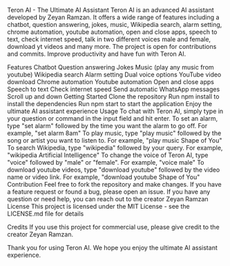 Teron AI - The Ultimate AI Assistant
Teron AI is an advanced AI assistant developed by Zeyan Ramzan. It offers a wide range of features including a chatbot, question answering, jokes, music, Wikipedia search, alarm setting, chrome automation, youtube automation, open and close apps, speech to text, check internet speed, talk in two different voices male and female, download yt videos and many more. The project is open for contributions and commits. Improve productivity and have fun with Teron AI.

Features
Chatbot
Question answering
Jokes
Music (play any music from youtube)
Wikipedia search
Alarm setting
Dual voice options
YouTube video download
Chrome automation
Youtube automation
Open and close apps
Speech to text
Check internet speed
Send automatic WhatsApp messages
Scroll up and down
Getting Started
Clone the repository
Run npm install to install the dependencies
Run npm start to start the application
Enjoy the ultimate AI assistant experience
Usage
To chat with Teron AI, simply type in your question or command in the input field and hit enter.
To set an alarm, type "set alarm" followed by the time you want the alarm to go off. For example, "set alarm 8am"
To play music, type "play music" followed by the song or artist you want to listen to. For example, "play music Shape of You"
To search Wikipedia, type "wikipedia" followed by your query. For example, "wikipedia Artificial Intelligence"
To change the voice of Teron AI, type "voice" followed by "male" or "female". For example, "voice male"
To download youtube videos, type "download youtube" followed by the video name or video link. For example, "download youtube Shape of You"
Contribution
Feel free to fork the repository and make changes.
If you have a feature request or found a bug, please open an issue.
If you have any question or need help, you can reach out to the creator Zeyan Ramzan
License
This project is licensed under the MIT License - see the LICENSE.md file for details

Credits
If you use this project for commercial use, please give credit to the creator Zeyan Ramzan.

Thank you for using Teron AI. We hope you enjoy the ultimate AI assistant experience.
